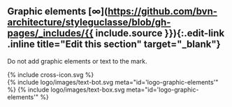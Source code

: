 ## Graphic elements [∞](https://github.com/bvn-architecture/styleguclasse/blob/gh-pages/_includes/{{ include.source }}){:.edit-link .inline title="Edit this section" target="_blank"}

Do not add graphic elements or text to the mark.  

<div class="red-cross-spacing style-guide-block-text">
  {% include cross-icon.svg %}
</div>


<div class="style-guide-block-width">
{% include logo/images/text-bot.svg meta="id='logo-graphic-elements'" %}
{% include logo/images/text-box.svg meta="id='logo-graphic-elements'" %}
</div>

